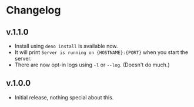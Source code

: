 # Changelog

## v.1.1.0

-   Install using `deno install` is available now.
-   It will print `Server is running on {HOSTNAME}:{PORT}` when you start the server.
-   There are now opt-in logs using `-l` or `--log`. (Doesn't do much.)

## v.1.0.0

-   Initial release, nothing special about this.
